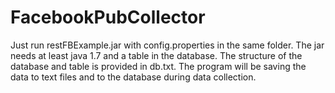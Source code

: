 # FacebookPubCollector

Just run restFBExample.jar with config.properties in the same folder.
The jar needs at least java 1.7 and a table in the database. The structure of the database and table is provided in db.txt.
The program will be saving the data to text files and to the database during data collection.
